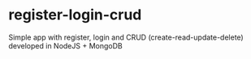 # register-login-crud
Simple app with register, login and CRUD (create-read-update-delete) developed in NodeJS + MongoDB
